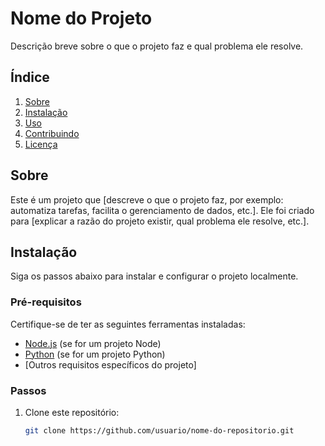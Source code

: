 # Nome do Projeto

Descrição breve sobre o que o projeto faz e qual problema ele resolve.

## Índice

1. [Sobre](#sobre)
2. [Instalação](#instalação)
3. [Uso](#uso)
4. [Contribuindo](#contribuindo)
5. [Licença](#licença)

## Sobre

Este é um projeto que [descreve o que o projeto faz, por exemplo: automatiza tarefas, facilita o gerenciamento de dados, etc.]. Ele foi criado para [explicar a razão do projeto existir, qual problema ele resolve, etc.].

## Instalação

Siga os passos abaixo para instalar e configurar o projeto localmente.

### Pré-requisitos

Certifique-se de ter as seguintes ferramentas instaladas:

- [Node.js](https://nodejs.org/) (se for um projeto Node)
- [Python](https://www.python.org/) (se for um projeto Python)
- [Outros requisitos específicos do projeto]

### Passos

1. Clone este repositório:
   ```bash
   git clone https://github.com/usuario/nome-do-repositorio.git
